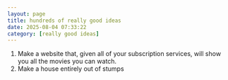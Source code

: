 ```yaml
---
layout: page
title: hundreds of really good ideas
date: 2025-08-04 07:33:22
category: [really good ideas]
---
```

1. Make a website that, given all of your subscription services, will show you all the movies you can watch.
2. Make a house entirely out of stumps 